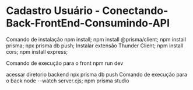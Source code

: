 
# Cadastro Usuário -  Conectando-Back-FrontEnd-Consumindo-API
Comando de instalação 
npm install;
npm install @prisma/client;
npm install prisma;
npx prisma db push;
Instalar extensão Thunder Client;
npm install cors;
npm install express; 

Comando de execução para o front
npm run dev

acessar diretorio backend
npx prisma db push
Comando de execução para o back
node --watch server.cjs;
npm prisma studio


